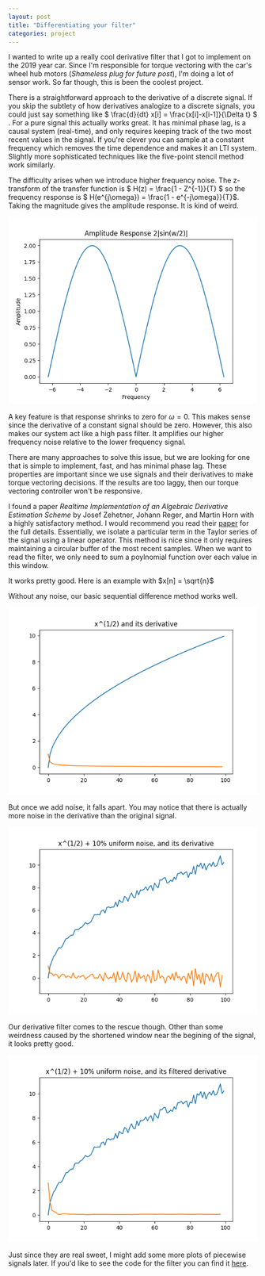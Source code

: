 ```yaml
---
layout: post
title: "Differentiating your filter"
categories: project
---
```


I wanted to write up a really cool derivative filter that I got to implement on the 2019 year car. Since I'm responsible for torque vectoring with the car's wheel hub motors (*Shameless plug for future post*), I'm doing a lot of sensor work. So far though, this is been the coolest project.

There is a straightforward approach to the derivative of a discrete signal. If you skip the subtlety of how derivatives analogize to a discrete signals, you could just say something like <span> $ \frac{d}{dt} x[i] = \frac{x[i]-x[i-1]}{\Delta t} $ </span>. For a pure signal this actually works great. It has minimal phase lag, is a causal system (real-time), and only requires keeping track of the two most recent values in the signal. If you're clever you can sample at a constant frequency which removes the time dependence and makes it an LTI system. Slightly more sophisticated techniques like the five-point stencil method work similarly.

The difficulty arises when we introduce higher frequency noise. The z-transform of the transfer function is $ H(z) = \frac{1 - Z^{-1}}{T} $ so the frequency response is $ H(e^{j\omega}) = \frac{1 - e^{-j\omega}}{T}$. Taking the magnitude gives the amplitude response. It is kind of weird.

![Amplitude response](/assets/amplitude-response.png)

A key feature is that response shrinks to zero for $\omega = 0$. This makes sense since the derivative of a constant signal should be zero. However, this also makes our system act like a high pass filter. It amplifies our higher frequency noise relative to the lower frequency signal. 
  
There are many approaches to solve this issue, but we are looking for one that is simple to implement, fast, and has minimal phase lag. These properties are important since we use signals and their derivatives to make torque vectoring decisions. If the results are too laggy, then our torque vectoring controller won't be responsive.

I found a paper *Realtime Implementation of an Algebraic Derivative Estimation Scheme* by Josef Zehetner, Johann Reger, and Martin Horn with a highly satisfactory method. I would recommend you read their [paper](https://www.researchgate.net/publication/4294257_A_Derivative_Estimation_Toolbox_based_on_Algebraic_Methods_-_Theory_and_Practice) for the full details. Essentially, we isolate a particular term in the Taylor series of the signal using a linear operator. This method is nice since it only requires maintaining a circular buffer of the most recent samples. When we want to read the filter, we only need to sum a poylnomial function over each value in this window.

It works pretty good. Here is an example with $x[n] = \sqrt{n}$


Without any noise, our basic sequential difference method works well.

![Sequential difference derivative](/assets/Noiseless.png)

But once we add noise, it falls apart. You may notice that there is actually more noise in the derivative than the original signal. 

![Noise sequential difference](/assets/Noisy.png)

Our derivative filter comes to the rescue though. Other than some weirdness caused by the shortened window near the begining of the signal, it looks pretty good. 

![Filtered derivative](/assets/Filtered.png)

Just since they are real sweet, I might add some more plots of piecewise signals later. If you'd like to see the code for the filter you can find it [here](https://github.com/CharlieA0/derivative-filter).


 
